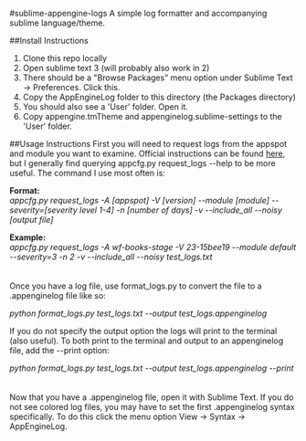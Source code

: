 #sublime-appengine-logs
A simple log formatter and accompanying sublime language/theme.  


##Install Instructions
1.  Clone this repo locally
2.  Open sublime text 3 (will probably also work in 2)
3.  There should be a "Browse Packages" menu option under Sublime Text -> Preferences.  Click this.
4.  Copy the AppEngineLog folder to this directory (the Packages directory)
5.  You should also see a 'User' folder.  Open it.
6.  Copy appengine.tmTheme and appenginelog.sublime-settings to the 'User' folder.


##Usage Instructions
First you will need to request logs from the appspot and module you want to examine.  Official instructions can be found [here](https://developers.google.com/appengine/docs/python/tools/uploadinganapp#Python_Downloading_logs), but I generally find querying appcfg.py request_logs --help to be more useful.  The command I use most often is:

**Format:**<br/>
*appcfg.py request_logs -A [appspot] -V [version] --module [module] --severity=[severity level 1-4] -n [number of days] -v --include_all --noisy [output file]*

**Example:**<br/>
*appcfg.py request_logs -A wf-books-stage -V 23-15bee19 --module default --severity=3 -n 2 -v --include_all --noisy test_logs.txt*
<br /><br /><br />
Once you have a log file, use format_logs.py to convert the file to a .appenginelog file like so:

*python format_logs.py test_logs.txt --output test_logs.appenginelog*

If you do not specify the output option the logs will print to the terminal (also useful).  To both print to the terminal and output to an appenginelog file, add the --print option:

*python format_logs.py test_logs.txt --output test_logs.appenginelog --print*
<br /><br /><br />
Now that you have a .appenginelog file, open it with Sublime Text.  If you do not see colored log files, you may have to set the first .appenginelog syntax specifically.  To do this click the menu option View -> Syntax -> AppEngineLog.  
